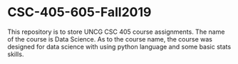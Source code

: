 # CSC-405-605-Fall2019

This repository is to store UNCG CSC 405 course assignments. The name of the course is Data Science. As to the course name, the course was designed for data science with using python language and some basic stats skills.

